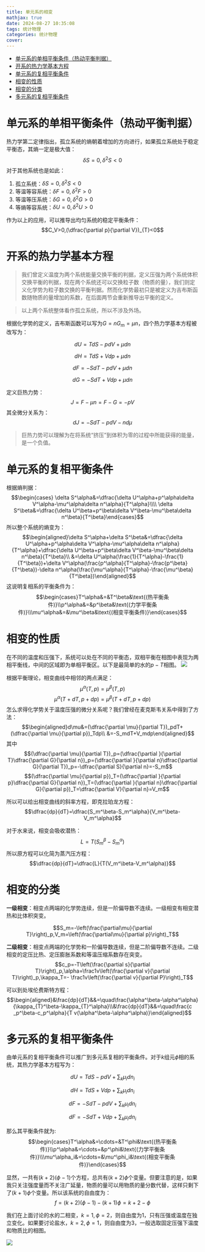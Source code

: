 ```yaml
---
title: 单元系的相变
mathjax: true
date: 2024-08-27 10:35:08
tags: 统计物理
categories: 统计物理
cover:
---
```

- [单元系的单相平衡条件（热动平衡判据）](#单元系的单相平衡条件热动平衡判据)
- [开系的热力学基本方程](#开系的热力学基本方程)
- [单元系的复相平衡条件](#单元系的复相平衡条件)
- [相变的性质](#相变的性质)
- [相变的分类](#相变的分类)
- [多元系的复相平衡条件](#多元系的复相平衡条件)

# 单元系的单相平衡条件（热动平衡判据）

热力学第二定律指出，孤立系统的熵朝着增加的方向进行，如果孤立系统处于稳定平衡态，其熵一定是极大值：
$$\delta S=0, \delta^2 S<0$$
对于其他系统也是如此：
1. 孤立系统：$\delta S=0, \delta^2 S<0$
2. 等温等容系统：$\delta F=0, \delta^2 F>0$
3. 等温等压系统：$\delta G=0, \delta^2 G>0$
4. 等熵等容系统：$\delta U=0, \delta^2 U>0$

作为以上的应用，可以推导出均匀系统的稳定平衡条件：
$$C_V>0,(\dfrac{\partial p}{\partial V})_{T}<0$$

# 开系的热力学基本方程

>我们曾定义温度为两个系统能量交换平衡的判据，定义压强为两个系统体积交换平衡的判据，现在两个系统还可以交换粒子数（物质的量），我们则定义化学势为粒子数交换的平衡判据。然而化学势最初只是被定义为吉布斯函数随物质的量增加的系数，在后面两节会重新推导出平衡的定义。

>以上两个系统整体看作孤立系统，所以不涉及外场。

根据化学势的定义，吉布斯函数可以写为$G=nG_m=\mu n$，四个热力学基本方程被改写为：

$$dU=TdS-pdV+\mu dn$$

$$dH=TdS+Vdp+\mu dn$$

$$dF=-SdT-pdV+\mu dn$$

$$dG=-SdT+Vdp+\mu dn$$

定义巨热力势：
$$J=F-\mu n=F-G=-pV$$
其全微分关系为：
$$dJ=-SdT-pdV-nd\mu$$

>巨热力势可以理解为在将系统“挤压”到体积为零的过程中所能获得的能量，是一个负值。

# 单元系的复相平衡条件

根据熵判据：
$$\begin{cases}
\delta S^\alpha&=\dfrac{\delta U^\alpha+p^\alpha\delta V^\alpha-\mu^\alpha\delta n^\alpha}{T^\alpha}\\\\
\delta S^\beta&=\dfrac{\delta U^\beta+p^\beta\delta V^\beta-\mu^\beta\delta n^\beta}{T^\beta}\end{cases}$$
所以整个系统的熵变为：
$$\begin{aligned}\delta S^\alpha+\delta S^\beta&=\dfrac{\delta U^\alpha+p^\alpha\delta V^\alpha-\mu^\alpha\delta n^\alpha}{T^\alpha}+\dfrac{\delta U^\beta+p^\beta\delta V^\beta-\mu^\beta\delta n^\beta}{T^\beta}\\
&=\delta U^\alpha(\frac{1}{T^\alpha}-\frac{1}{T^\beta})+\delta V^\alpha(\frac{p^\alpha}{T^\alpha}-\frac{p^\beta}{T^\beta})-\delta n^\alpha(\frac{\mu^\alpha}{T^\alpha}-\frac{\mu^\beta}{T^\beta})\end{aligned}$$
这说明复相系的平衡条件为：
$$\begin{cases}T^\alpha&=&T^\beta&\text{(热平衡条件)}\\p^\alpha&=&p^\beta&\text{(力学平衡条件)}\\\mu^\alpha&=&\mu^\beta&\text{(相变平衡条件)}\end{cases}$$



# 相变的性质

在不同的温度和压强下，系统可以处在不同的平衡态，双相平衡在相图中表现为两相平衡线，中间的区域即为单相平衡区。以下是最简单的水的$p-T$相图。
<img src=
https://upload.wikimedia.org/wikipedia/commons/f/fe/Phase-diag-Xiang-zh-hans.svg>

根据平衡理论，相变曲线中相邻的两点满足：
$$\mu^\alpha(T,p)=\mu^\beta(T,p)$$
$$\mu^\alpha(T+dT,p+dp)=\mu^\beta(T+dT,p+dp)$$
怎么求得化学势关于温度压强的微分关系呢？我们曾经在麦克斯韦关系中得到了方法：
$$\begin{aligned}d\mu&=(\dfrac{\partial \mu}{\partial T})_pdT+(\dfrac{\partial \mu}{\partial p})_Tdp\\
&=-S_mdT+V_mdp\end{aligned}$$
其中
$$(\dfrac{\partial \mu}{\partial T})_p=(\dfrac{\partial }{\partial T}\dfrac{\partial G}{\partial n})_p=(\dfrac{\partial }{\partial n}\dfrac{\partial G}{\partial T})_p=-\dfrac{\partial S}{\partial n}=-S_m$$
$$(\dfrac{\partial \mu}{\partial p})_T=(\dfrac{\partial }{\partial p}\dfrac{\partial G}{\partial n})_T=(\dfrac{\partial }{\partial n}\dfrac{\partial G}{\partial p})_T=\dfrac{\partial V}{\partial n}=V_m$$

所以可以给出相变曲线的斜率方程，即克拉珀龙方程：
$$\dfrac{dp}{dT}=\dfrac{S_m^\beta-S_m^\alpha}{V_m^\beta-V_m^\alpha}$$

对于水来说，相变会吸收潜热：
$$L=T(S_m^\beta-S_m^\alpha)$$
所以原方程可以化简为蒸汽压方程：
$$\dfrac{dp}{dT}=\dfrac{L}{T(V_m^\beta-V_m^\alpha)}$$

# 相变的分类

**一级相变**：相变点两端的化学势连续，但是一阶偏导数不连续。一级相变有相变潜热和比体积突变。

$$S_m=-\left(\frac{\partial\mu}{\partial T}\right)_p,V_m=\left(\frac{\partial\mu}{\partial p}\right)_T$$

**二级相变**：相变点两端的化学势和一阶偏导数连续，但是二阶偏导数不连续。二级相变的定压比热、定压膨胀系数和等温压缩系数存在突变。
$$c_p=-T\left(\frac{\partial s}{\partial T}\right)_p,\alpha=\frac1v\left(\frac{\partial v}{\partial T}\right)_p,\kappa_T=- \frac1v\left(\frac{\partial v}{\partial P}\right)_T$$

可以到处埃伦费斯特方程：
$$\begin{aligned}&\frac{dp}{dT}&&=\quad\frac{\alpha^\beta-\alpha^\alpha}{\kappa_{T}^\beta-\kappa_{T}^\alpha}\\&\frac{dp}{dT}&&=\quad\frac{c
_p^\beta-c_p^\alpha}{T v(\alpha^\beta-\alpha^\alpha)}\end{aligned}$$

# 多元系的复相平衡条件

由单元系的复相平衡条件可以推广到多元系复相的平衡条件。对于$k$组元$\phi$相的系统，其热力学基本方程写为：

$$dU=TdS-pdV+\sum_k\mu_i dn_i$$

$$dH=TdS+Vdp+\sum_k\mu_i dn_i$$

$$dF=-SdT-pdV+\sum_k\mu_i dn_i$$

$$dF=-SdT+Vdp+\sum_k\mu_i dn_i$$

那么其平衡条件就为:
$$\begin{cases}T^\alpha&=\cdots=&T^\phi&\text{(热平衡条件)}\\p^\alpha&=\cdots=&p^\phi&\text{(力学平衡条件)}\\\mu^\alpha_i&=\cdots=&\mu^\phi_i&\text{(相变平衡条件)}\end{cases}$$

显然，一共有$(k+2)(\phi-1)$个方程，总共有$(k+2)\phi$个变量。但要注意的是，如果我只关注强度量而不关注广延量，物质的量可以用物质的量分数代替，这样只剩下了$(k+1)\phi$个变量。所以该系统的自由度为：
$$f=(k+2)(\phi-1)-(k+1)\phi=k+2-\phi$$

我们在上面讨论的水的二相变，$k=1,\phi=2$，则自由度为1，只有压强或温度在独立变化。如果要讨论盐水，$k=2,\phi=1$，则自由度为3，一般选取固定压强下温度和物质比的相图。

<img src=https://upload.wikimedia.org/wikipedia/commons/1/1d/Eutektikum_new.svg>

